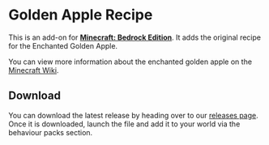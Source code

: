 # Golden Apple Recipe

This is an add-on for **[Minecraft: Bedrock Edition][bedrock-wiki]**.
It adds the original recipe for the Enchanted Golden Apple.

You can view more information about the enchanted golden apple on the [Minecraft Wiki][gapple-wiki].

## Download

You can download the latest release by heading over to our [releases page][releases-page]. Once it is downloaded,
launch the file and add it to your world via the behaviour packs section.


[bedrock-wiki]: https://minecraft.gamepedia.com/Bedrock_Edition
[gapple-wiki]: https://minecraft.gamepedia.com/Golden_Apple
[releases-page]: https://github.com/mcpacks/enchanted-apples/releases
